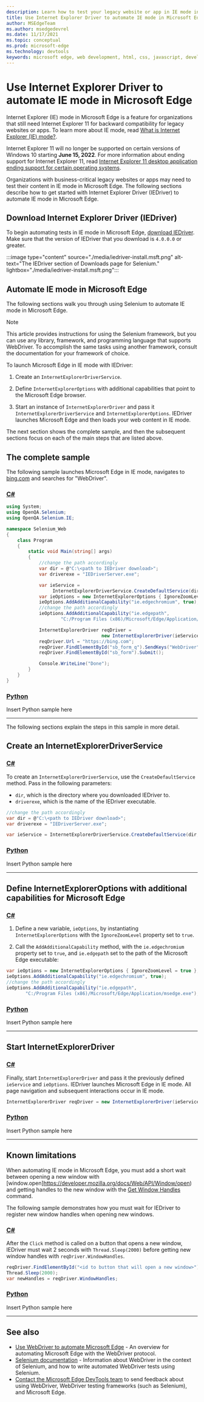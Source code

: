 ```yaml
---
description: Learn how to test your legacy website or app in IE mode in Microsoft Edge.
title: Use Internet Explorer Driver to automate IE mode in Microsoft Edge
author: MSEdgeTeam
ms.author: msedgedevrel
ms.date: 11/17/2021
ms.topic: conceptual
ms.prod: microsoft-edge
ms.technology: devtools
keywords: microsoft edge, web development, html, css, javascript, developer, webdriver, selenium, testing, tools, automation, test, ie, internet explorer, ie mode
---
```

# Use Internet Explorer Driver to automate IE mode in Microsoft Edge

Internet Explorer (IE) mode in Microsoft Edge is a feature for organizations that still need Internet Explorer 11 for backward compatibility for legacy websites or apps.  To learn more about IE mode, read [What is Internet Explorer (IE) mode?](https://docs.microsoft.com/deployedge/edge-ie-mode).

Internet Explorer 11 will no longer be supported on certain versions of Windows 10 starting **June 15, 2022**. For more information about ending support for Internet Explorer 11, read [Internet Explorer 11 desktop application ending support for certain operating systems](https://docs.microsoft.com/lifecycle/announcements/internet-explorer-11-end-of-support).

Organizations with business-critical legacy websites or apps may need to test their content in IE mode in Microsoft Edge.  The following sections describe how to get started with Internet Explorer Driver (IEDriver) to automate IE mode in Microsoft Edge.


<!-- ====================================================================== -->
## Download Internet Explorer Driver (IEDriver)

To begin automating tests in IE mode in Microsoft Edge, [download IEDriver](https://www.selenium.dev/downloads/).  Make sure that the version of IEDriver that you download is `4.0.0.0` or greater.

:::image type="content" source="./media/iedriver-install.msft.png" alt-text="The IEDriver section of Downloads page for Selenium." lightbox="./media/iedriver-install.msft.png":::


<!-- ====================================================================== -->
## Automate IE mode in Microsoft Edge

The following sections walk you through using Selenium to automate IE mode in Microsoft Edge.

> [!NOTE]
> This article provides instructions for using the Selenium framework, but you can use any library, framework, and programming language that supports WebDriver.  To accomplish the same tasks using another framework, consult the documentation for your framework of choice.

To launch Microsoft Edge in IE mode with IEDriver:

1.  Create an `InternetExplorerDriverService`.

1.  Define `InternetExplorerOptions` with additional capabilities that point to the Microsoft Edge browser.

1.  Start an instance of `InternetExplorerDriver` and pass it `InternetExplorerDriverService` and `InternetExplorerOptions`.  IEDriver launches Microsoft Edge and then loads your web content in IE mode.

The next section shows the complete sample, and then the subsequent sections focus on each of the main steps that are listed above.


<!-- ====================================================================== -->
## The complete sample

The following sample launches Microsoft Edge in IE mode, navigates to [bing.com](https://www.bing.com/) and searches for "WebDriver".

### [C#](#tab/c-sharp/)

<a id="drive-ie-mode-entire-sample"></a>

```csharp
using System;
using OpenQA.Selenium;
using OpenQA.Selenium.IE;

namespace Selenium_Web
{
    class Program
    {
        static void Main(string[] args)
        {
            //change the path accordingly
            var dir = @"C:\<path to IEDriver download>";
            var driverexe = "IEDriverServer.exe";

            var ieService = 
                 InternetExplorerDriverService.CreateDefaultService(dir, driverexe);
            var ieOptions = new InternetExplorerOptions { IgnoreZoomLevel = true };
            ieOptions.AddAdditionalCapability("ie.edgechromium", true);
            //change the path accordingly
            ieOptions.AddAdditionalCapability("ie.edgepath", 
                    "C:/Program Files (x86)/Microsoft/Edge/Application/msedge.exe");

            InternetExplorerDriver reqDriver = 
                                   new InternetExplorerDriver(ieService, ieOptions);
            reqDriver.Url = "https://bing.com";
            reqDriver.FindElementById("sb_form_q").SendKeys("WebDriver");
            reqDriver.FindElementById("sb_form").Submit();

            Console.WriteLine("Done");
        }
    }
}
```

### [Python](#tab/python/)

<a id="drive-ie-mode-entire-sample"></a>

<!-- todo -->
Insert Python sample here

* * *

The following sections explain the steps in this sample in more detail.


<!-- ====================================================================== -->
## Create an InternetExplorerDriverService

### [C#](#tab/c-sharp/)

<a id="drive-ie-mode-ieService"></a>

To create an `InternetExplorerDriverService`, use the `CreateDefaultService` method.  Pass in the following parameters:

*  `dir`, which is the directory where you downloaded IEDriver to.
*  `driverexe`, which is the name of the IEDriver executable.

```csharp
//change the path accordingly
var dir = @"C:\<path to IEDriver download>";
var driverexe = "IEDriverServer.exe";

var ieService = InternetExplorerDriverService.CreateDefaultService(dir, driverexe);
```

### [Python](#tab/python/)

<a id="drive-ie-mode-ieService"></a>

<!-- todo -->
Insert Python sample here

* * *


<!-- ====================================================================== -->
## Define InternetExplorerOptions with additional capabilities for Microsoft Edge

### [C#](#tab/c-sharp/)

<a id="drive-ie-mode-ieOptions"></a>

1. Define a new variable, `ieOptions`, by instantiating `InternetExplorerOptions` with the `IgnoreZoomLevel` property set to `true`.

1. Call the `AddAdditionalCapability` method, with the `ie.edgechromium` property set to `true`, and `ie.edgepath` set to the path of the Microsoft Edge executable:

```csharp
var ieOptions = new InternetExplorerOptions { IgnoreZoomLevel = true };
ieOptions.AddAdditionalCapability("ie.edgechromium", true);
//change the path accordingly
ieOptions.AddAdditionalCapability("ie.edgepath", 
       "C:/Program Files (x86)/Microsoft/Edge/Application/msedge.exe");
```

### [Python](#tab/python/)

<a id="drive-ie-mode-ieOptions"></a>

<!-- todo -->
Insert Python sample here

* * *


<!-- ====================================================================== -->
## Start InternetExplorerDriver

### [C#](#tab/c-sharp/)

<a id="drive-ie-mode-ieDriver"></a>

Finally, start `InternetExplorerDriver` and pass it the previously defined `ieService` and `ieOptions`.  IEDriver launches Microsoft Edge in IE mode.  All page navigation and subsequent interactions occur in IE mode.

```csharp
InternetExplorerDriver reqDriver = new InternetExplorerDriver(ieService, ieOptions);
```

### [Python](#tab/python/)

<a id="drive-ie-mode-ieDriver"></a>

<!-- todo -->
Insert Python sample here

* * *


<!-- ====================================================================== -->
## Known limitations

When automating IE mode in Microsoft Edge, you must add a short wait between opening a new window with [window.open]https://developer.mozilla.org/docs/Web/API/Window/open) and getting handles to the new window with the [Get Window Handles](https://www.w3.org/TR/webdriver2/#get-window-handles) command.

The following sample demonstrates how you must wait for IEDriver to register new window handles when opening new windows.

### [C#](#tab/c-sharp/)

<a id="drive-ie-mode-window-handlers"></a>

After the `Click` method is called on a button that opens a new window, IEDriver must wait 2 seconds with `Thread.Sleep(2000)` before getting new window handles with `reqDriver.WindowHandles`.

```csharp
reqDriver.FindElementById("<id to button that will open a new window>").Click();
Thread.Sleep(2000);
var newHandles = reqDriver.WindowHandles;
```

### [Python](#tab/python/)

<a id="drive-ie-mode-windw-handlers"></a>

<!-- todo -->
Insert Python sample here

* * *

<!-- ====================================================================== -->
## See also

*  [Use WebDriver to automate Microsoft Edge](https://docs.microsoft.com/microsoft-edge/webdriver-chromium) - An overview for automating Microsoft Edge with the WebDriver protocol.
*  [Selenium documentation](https://www.selenium.dev/documentation) - Information about WebDriver in the context of Selenium, and how to write automated WebDriver tests using Selenium.
*  [Contact the Microsoft Edge DevTools team](../devtools-guide-chromium/contact.md) to send feedback about using WebDriver, WebDriver testing frameworks (such as Selenium), and Microsoft Edge.
